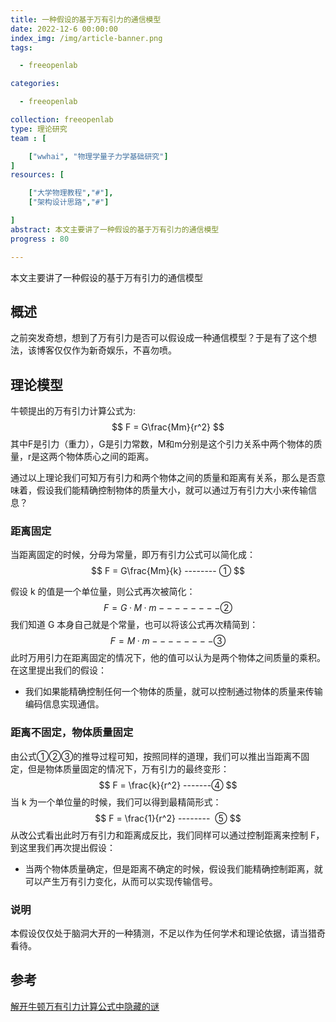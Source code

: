 ```yaml
---
title: 一种假设的基于万有引力的通信模型
date: 2022-12-6 00:00:00
index_img: /img/article-banner.png
tags:

  - freeopenlab

categories:

  - freeopenlab

collection: freeopenlab
type: 理论研究
team : [

    ["wwhai", "物理学量子力学基础研究"]
]
resources: [

    ["大学物理教程","#"],
    ["架构设计思路","#"]

]
abstract: 本文主要讲了一种假设的基于万有引力的通信模型
progress : 80

---
```

本文主要讲了一种假设的基于万有引力的通信模型
<!-- more -->

## 概述

之前突发奇想，想到了万有引力是否可以假设成一种通信模型？于是有了这个想法，该博客仅仅作为新奇娱乐，不喜勿喷。

## 理论模型

牛顿提出的万有引力计算公式为:
$$
F = G\frac{Mm}{r^2}
$$
其中F是引力（重力），G是引力常数，M和m分别是这个引力关系中两个物体的质量，r是这两个物体质心之间的距离。

通过以上理论我们可知万有引力和两个物体之间的质量和距离有关系，那么是否意味着，假设我们能精确控制物体的质量大小，就可以通过万有引力大小来传输信息？

### 距离固定

当距离固定的时候，分母为常量，即万有引力公式可以简化成：
$$
F = G\frac{Mm}{k}      --------                       ①
$$

假设 k 的值是一个单位量，则公式再次被简化：
$$
F = G·M·m              --------②
$$
我们知道 G 本身自己就是个常量，也可以将该公式再次精简到：
$$
F = M·m            --------③
$$
此时万用引力在距离固定的情况下，他的值可以认为是两个物体之间质量的乘积。在这里提出我们的假设：

- 我们如果能精确控制任何一个物体的质量，就可以控制通过物体的质量来传输编码信息实现通信。

### 距离不固定，物体质量固定

由公式①②③的推导过程可知，按照同样的道理，我们可以推出当距离不固定，但是物体质量固定的情况下，万有引力的最终变形：
$$
F = \frac{k}{r^2} -------④
$$
当 k 为一个单位量的时候，我们可以得到最精简形式：
$$
F = \frac{1}{r^2}   --------  ⑤
$$
从改公式看出此时万有引力和距离成反比，我们同样可以通过控制距离来控制 F，到这里我们再次提出假设：

- 当两个物体质量确定，但是距离不确定的时候，假设我们能精确控制距离，就可以产生万有引力变化，从而可以实现传输信号。

### 说明

本假设仅仅处于脑洞大开的一种猜测，不足以作为任何学术和理论依据，请当猎奇看待。

## 参考

[解开牛顿万有引力计算公式中隐藏的谜](http://blog.sina.com.cn/s/blog_63a266370100x65p.html)


